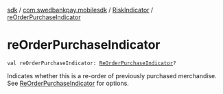 [sdk](../../index.md) / [com.swedbankpay.mobilesdk](../index.md) / [RiskIndicator](index.md) / [reOrderPurchaseIndicator](./re-order-purchase-indicator.md)

# reOrderPurchaseIndicator

`val reOrderPurchaseIndicator: `[`ReOrderPurchaseIndicator`](../-re-order-purchase-indicator/index.md)`?`

Indicates whether this is a re-order of previously purchased merchandise.
See [ReOrderPurchaseIndicator](../-re-order-purchase-indicator/index.md) for options.


